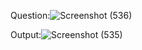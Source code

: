 Question:![Screenshot (536)](https://user-images.githubusercontent.com/71884253/211324429-0e2b2aa9-97d9-44e4-a9a0-87040f590f1c.png)

Output:![Screenshot (535)](https://user-images.githubusercontent.com/71884253/211324446-c90d7f2e-6383-4fae-a770-93c245dc14e6.png)
